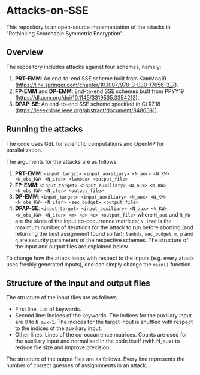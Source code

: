# Attacks-on-SSE
This repository is an open-source implementation of the attacks in "Rethinking Searchable Symmetric Encryption".

## Overview
The repository includes attacks against four schemes, namely:
1. **PRT-EMM**: An end-to-end SSE scheme built from KamMoa19 (https://link.springer.com/chapter/10.1007/978-3-030-17656-3_7).
2. **FP-EMM** and **DP-EMM**: End-to-end SSE schemes built from PPYY19 (https://dl.acm.org/doi/10.1145/3319535.3354213).
3. **DPAP-SE**: An end-to-end SSE scheme specified in CLRZ18 (https://ieeexplore.ieee.org/abstract/document/8486381).

## Running the attacks
The code uses GSL for scientific computations and OpenMP for parallelization.

The arguments for the attacks are as follows:
1. **PRT-EMM**: `<input_target> <input_auxiliary> <N_aux> <N_KW> <N_obs_KW> <N_iter> <lambda> <output_file>`
2. **FP-EMM**:  `<input_target> <input_auxiliary> <N_aux> <N_KW> <N_obs_KW> <N_iter> <output_file>`
3. **DP-EMM**:  `<input_target> <input_auxiliary> <N_aux> <N_KW> <N_obs_KW> <N_iter> <sec_budget> <output_file>`
4. **DPAP-SE**: `<input_target> <input_auxiliary> <N_aux> <N_KW> <N_obs_KW> <N_iter> <m> <p> <q> <output_file>`
where `N_aux` and `N_KW` are the sizes of the input co-occurrence matrices; `N_iter` is the maximum number of iterations for the attack to run before aborting (and returning the best assignment found so far); `lambda`, `sec_budget`, `m`, `p` and `q` are security parameters of the respective schemes.
The structure of the input and output files are explained below.

To change how the attack loops with respect to the inputs (e.g. every attack uses freshly generated inputs), one can simply change the `main()` function.

## Structure of the input and output files
The structure of the input files are as follows.
- First line: List of keywords.
- Second line: Indices of the keywords. The indices for the auxiliary input are 0 to `N_aux-1`. The indices for the target input is shuffled with respect to the indices of the auxiliary input.
- Other lines: Lines of the co-occurrence matrices. Counts are used for the auxiliary input and normalised in the code itself (with N_aux) to reduce file size and improve precision.

The structure of the output files are as follows. Every line represents the number of correct guesses of assignmnents in an attack.
